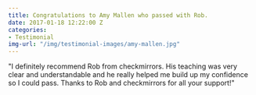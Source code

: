 ```yaml
---
title: Congratulations to Amy Mallen who passed with Rob.
date: 2017-01-18 12:22:00 Z
categories:
- Testimonial
img-url: "/img/testimonial-images/amy-mallen.jpg"
---
```


"I definitely recommend Rob from checkmirrors.  His teaching was very clear and understandable and he really helped me build up my confidence so I could pass. Thanks to Rob and checkmirrors for all your support!"

